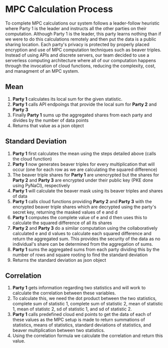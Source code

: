 # MPC Calculation Process
To complete MPC calculations our system follows a leader-follow heuristic where Party 1 is the leader and instructs all the other parties on their computation. Although Party 1 is the leader, this party learns nothing than if we were to do this calculations remotely and then put the data is a public sharing location. Each party's privacy is protected by properly placed encryption and use of MPC computation techniques such as beaver triples. Instead of using APIs and discrete servers, our team decided to use a serverless computing architecture where all of our computation happens through the invocation of cloud functions, reducing the complexity, cost, and managment of an MPC system.

## Mean
1. **Party 1** calculates its local sum for the given statistic.
2. **Party 1** calls API endpoings that provide the local sum for **Party 2** and **Party 3**
3. Finally **Party 1** sums up the aggregated shares from each party and divides by the number of data points
4. Returns that value as a json object

## Standard Deviation
1. **Party 1** first calculates the mean using the steps detailed above (calls the cloud function)
2. **Party 1** now generates beaver triples for every multiplication that will occur (one for each row as we are calculating the squared difference)
3. The beaver triple shares for **Party 1** are unencrypted but the shares for **Party 2** and **Party 3** are encrypted under their public key (PKE done using PyNaCl), respectively
4. **Party 1** will calculate the beaver mask using its beaver triples and shares of data
5. **Party 1** calls cloud functions providing **Party 2** and **Party 3** with the encrypted beaver triple shares which are decrypted using the party's secret key, returning the masked values of e and d
6. **Party 1** computes the complete value of e and d then uses this to calculate the squared difference of all its shares
7. **Party 2** and **Party 3** do a similar computation using the collaboratively calculated e and d values to calculate each squared difference and return the aggregated sum. This provides the security of the data as no individual's share can be determined from the aggregation of sums.
8. **Party 1** sums the aggregated sums from each party dividing this by the number of rows and square rooting to find the standard deviation
9. Returns the standard deviation as json object

## Correlation
1. **Party 1** gets information regarding two statistics and will work to calculate the correlation between these variables.
2. To calculate this, we need the dot product between the two statistics, complete sum of statistic 1, complete sum of statistic 2, mean of statistic 1, mean of statistc 2, sd of statistic 1, and sd of statistic 2.
3. **Party 1** calls predefined cloud end points to get the data of each of these values as the MPC setup is made to return summations of statistics, means of statistics, standard deviations of statistics, and beaver multiplication between two statistics.
4. Using the correlation formula we calculate the correlation and return this value.